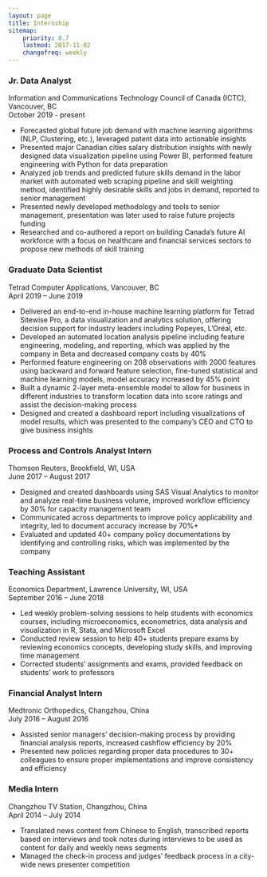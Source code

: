```yaml
---
layout: page
title: Internship
sitemap:
    priority: 0.7
    lastmod: 2017-11-02
    changefreq: weekly
---
```


### Jr. Data Analyst
Information and Communications Technology Council of Canada (ICTC), Vancouver, BC <br/>
October 2019 - present <br/>
- Forecasted global future job demand with machine learning algorithms (NLP, Clustering, etc.), leveraged patent data into actionable insights
- Presented major Canadian cities salary distribution insights with newly designed data visualization pipeline using Power BI, performed feature engineering with Python for data preparation
- Analyzed job trends and predicted future skills demand in the labor market with automated web scraping pipeline and skill weighting method, identified highly desirable skills and jobs in demand, reported to senior management
- Presented newly developed methodology and tools to senior management, presentation was later used to raise future projects funding
- Researched and co-authored a report on building Canada’s future AI workforce with a focus on healthcare and financial services sectors to propose new methods of skill training            



### Graduate Data Scientist
Tetrad Computer Applications, Vancouver, BC <br/>
April 2019 – June 2019 <br/>
- Delivered an end-to-end in-house machine learning platform for Tetrad Sitewise Pro, a data visualization and analytics solution, offering decision support for industry leaders including Popeyes, L’Oréal, etc.
- Developed an automated location analysis pipeline including feature engineering, modeling, and reporting, which was applied by the company in Beta and decreased company costs by 40%
- Performed feature engineering on 208 observations with 2000 features using backward and forward feature selection, fine-tuned statistical and machine learning models, model accuracy increased by 45% point
- Built a dynamic 2-layer meta-ensemble model to allow for business in different industries to transform location data into score ratings and assist the decision-making process
- Designed and created a dashboard report including visualizations of model results, which was presented to the company’s CEO and CTO to give business insights


### Process and Controls Analyst Intern
Thomson Reuters, Brookfield, WI, USA  <br/>
June 2017 – August 2017 <br/>
- Designed and created dashboards using SAS Visual Analytics to monitor and analyze real-time business volume, improved workflow efficiency by 30% for capacity management team
- Communicated across departments to improve policy applicability and integrity, led to document accuracy increase by 70%+
- Evaluated and updated 40+ company policy documentations by identifying and controlling risks, which was implemented by the company


### Teaching Assistant
Economics Department, Lawrence University, WI, USA <br/> 
September 2016 – June 2018 <br/>
-	Led weekly problem-solving sessions to help students with economics courses, including microeconomics, econometrics, data analysis and visualization in R, Stata, and Microsoft Excel
-	Conducted review session to help 40+ students prepare exams by reviewing economics concepts, developing study skills, and improving time management
-	Corrected students’ assignments and exams, provided feedback on students’ work to professors


### Financial Analyst Intern
Medtronic Orthopedics, Changzhou, China <br/>
July 2016 – August 2016 <br/>
-	Assisted senior managers’ decision-making process by providing financial analysis reports, increased cashflow efficiency by 20%
-	Presented new policies regarding proper data procedures to 30+ colleagues to ensure proper implementations and improve consistency and efficiency

### Media Intern
Changzhou TV Station, Changzhou, China  <br/>
April 2014 – July 2014 <br/>
- Translated news content from Chinese to English, transcribed reports based on interviews and took notes during interviews to be used as content for daily and weekly news segments
- Managed the check-in process and judges’ feedback process in a city-wide news presenter competition 

